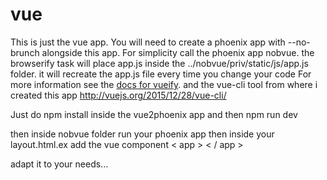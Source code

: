 # vue

This is just the vue app. You will need to create a phoenix app with --no-brunch alongside this app. For simplicity call the phoenix app nobvue.
the browserify task will place app.js inside the  ../nobvue/priv/static/js/app.js folder.
it will recreate the app.js file every time you change your code
For more information see the [docs for vueify](https://github.com/vuejs/vueify).
and the vue-cli tool from where i created this app
http://vuejs.org/2015/12/28/vue-cli/



Just do 
npm install
inside the vue2phoenix app
and then
npm run dev

then
inside nobvue folder run your phoenix app
then inside your layout.html.ex add the vue component < app > < / app >



adapt it to your needs...


